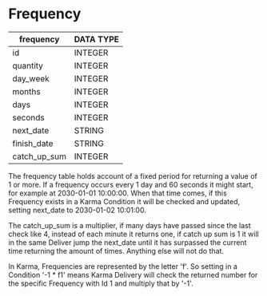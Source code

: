 # Frequency

| frequency    | DATA TYPE |
| ------------ | --------- |
| id           | INTEGER   |
| quantity     | INTEGER   |
| day_week     | INTEGER   |
| months       | INTEGER   |
| days         | INTEGER   |
| seconds      | INTEGER   |
| next_date    | STRING |
| finish_date  | STRING |
| catch_up_sum | INTEGER   |

The frequency table holds account of a fixed period for returning a value of 1 or more. If a frequency occurs every 1 day and 60 seconds it might start, for example at 2030-01-01 10:00:00. When that time comes, if this Frequency exists in a Karma Condition it will be checked and updated, setting next_date to 2030-01-02 10:01:00.

The catch_up_sum is a multiplier, if many days have passed since the last check like 4, instead of each minute it returns one, if catch up sum is 1 it will in the same Deliver jump the next_date until it has surpassed the current time returning the amount of times. Anything else will not do that.

In Karma, Frequencies are represented by the letter 'f'. So setting in a Condition '-1 * f1' means Karma Delivery will check the returned number for the specific Frequency with Id 1 and multiply that by '-1'.
